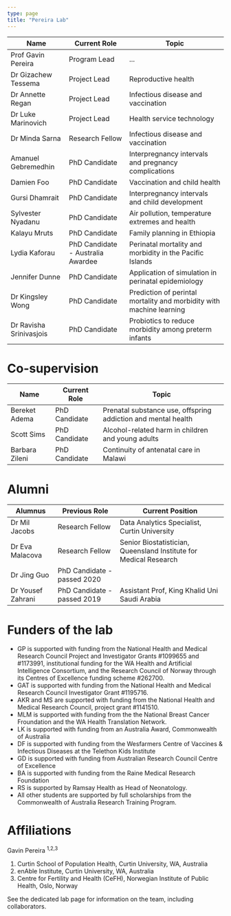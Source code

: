 ```yaml
---
type: page
title: "Pereira Lab"
---
```


| Name | Current Role | Topic |
| --------------- | --------------- | --------------- |
| Prof Gavin Pereira | Program Lead | ... |
| Dr Gizachew Tessema | Project Lead | Reproductive health|
| Dr Annette Regan | Project Lead  | Infectious disease and vaccination|
| Dr Luke Marinovich | Project Lead  | Health service technology |
| Dr Minda Sarna| Research Fellow  | Infectious disease and vaccination |
| Amanuel Gebremedhin | PhD Candidate  | Interpregnancy intervals and pregnancy complications |
| Damien Foo | PhD Candidate  | Vaccination and child health |
| Gursi Dhamrait | PhD Candidate  | Interpregnancy intervals and child development |
| Sylvester Nyadanu | PhD Candidate  | Air pollution, temperature extremes and health |
| Kalayu Mruts | PhD Candidate  | Family planning in Ethiopia |
| Lydia Kaforau | PhD Candidate - Australia Awardee  | Perinatal mortality and morbidity in the Pacific Islands |
| Jennifer Dunne | PhD Candidate  | Application of simulation in perinatal epidemiology |
| Dr Kingsley Wong | PhD Candidate  | Prediction of perintal mortality and morbidity with machine learning |
| Dr Ravisha Srinivasjois | PhD Candidate | Probiotics to reduce morbidity among preterm infants |

# Co-supervision

| Name | Current Role | Topic |
| --------------- | --------------- | --------------- |
| Bereket Adema | PhD Candidate  | Prenatal substance use, offspring addiction and mental health |
| Scott Sims| PhD Candidate  | Alcohol-related harm in children and young adults |
| Barbara Zileni | PhD Candidate | Continuity of antenatal care in Malawi |

# Alumni

| Alumnus | Previous Role| Current Position |
| --------------- | --------------- | --------------- |
| Dr Mil Jacobs | Research Fellow | Data Analytics Specialist, Curtin University|
| Dr Eva Malacova | Research Fellow | Senior Biostatistician, Queensland Institute for Medical Research|
| Dr Jing Guo | PhD Candidate - passed 2020 |  |
| Dr Yousef Zahrani	| PhD Candidate - passed 2019 | Assistant Prof, King Khalid Uni Saudi Arabia |

# Funders of the lab

* GP is supported with funding from the National Health and Medical Research Council Project and Investigator Grants #1099655 and #1173991, institutional funding for the WA Health and Artificial Intelligence Consortium, and the Research Council of Norway through its Centres of Excellence funding scheme #262700. 
* GAT is supported with funding from the National Health and Medical Research Council Investigator Grant #1195716.
* AKR and MS are supported with funding from the National Health and Medical Research Council, project grant #1141510.
* MLM is supported with funding from the the National Breast Cancer Froundation and the WA Health Translation Network.
* LK is supported with funding from an Australia Award, Commonwealth of Australia
* DF is supported with funding from the Wesfarmers Centre of Vaccines & Infectious Diseases at the Telethon Kids Institute
* GD is supported with funding from Australian Research Council Centre of Excellence 
* BA is supported with funding from the Raine Medical Research Foundation
* RS is supported by Ramsay Health as Head of Neonatology. 
* All other students are supported by full scholarships from the Commonwealth of Australia Research Training Program. 

# Affiliations
Gavin Pereira <sup>1,2,3</sup> 
1. Curtin School of Population Health, Curtin University, WA, Australia 
2. enAble Institute, Curtin University, WA, Australia 
3. Centre for Fertility and Health (CeFH), Norwegian Institute of Public Health, Oslo, Norway

See the dedicated lab page for information on the team, including collaborators.

